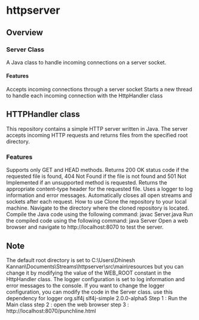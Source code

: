 # httpserver

## **Overview**

### **Server Class**

A Java class to handle incoming connections on a server socket.

#### Features

Accepts incoming connections through a server socket
Starts a new thread to handle each incoming connection with the HttpHandler class

## HTTPHandler class

This repository contains a simple HTTP server written in Java. The server accepts incoming HTTP requests and returns files from the specified root directory.

### Features

Supports only GET and HEAD methods.
Returns 200 OK status code if the requested file is found, 404 Not Found if the file is not found and 501 Not Implemented if an unsupported method is requested.
Returns the appropriate content-type header for the requested file.
Uses a logger to log information and error messages.
Automatically closes all open streams and sockets after each request.
How to use
Clone the repository to your local machine.
Navigate to the directory where the cloned repository is located.
Compile the Java code using the following command: javac Server.java
Run the compiled code using the following command: java Server
Open a web browser and navigate to http://localhost:8070 to test the server.

## Note

The default root directory is set to C:\\Users\\Dhinesh Kannan\\Documents\\Streams\\httpserver\\src\\main\\resources but you can change it by modifying the value of the WEB_ROOT constant in the HttpHandler class.
The logger configuration is set to log information and error messages to the console. If you want to change the logger configuration, you can modify the code in the Server class.
use this dependency for logger
<dependencies>
<dependency>
<groupId>org.slf4j</groupId>
<artifactId>slf4j-simple</artifactId>
<version>2.0.0-alpha5</version>
</dependency>
</dependencies>
Step 1 : Run the Main class
step 2 : open the web browser
step 3 : http://localhost:8070/punchline.html

